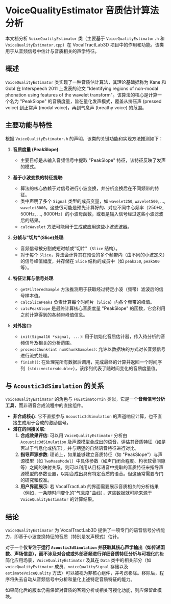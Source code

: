 # VoiceQualityEstimator 音质估计算法分析

本文档分析 `VoiceQualityEstimator` 类（主要基于 `VoiceQualityEstimator.h` 和 `VoiceQualityEstimator.cpp`）在 VocalTractLab3D 项目中的作用和功能。该类用于从音频信号中估计与音质相关的声学特征。

## 概述

`VoiceQualityEstimator` 类实现了一种音质估计算法，其理论基础据称为 Kane 和 Gobl 在 Interspeech 2011 上发表的论文 "Identifying regions of non-modal phonation using features of the wavelet transform"。该算法的核心是计算一个名为 "PeakSlope" 的音质度量，旨在量化发声模式，覆盖从挤压声 (pressed voice) 到正常声 (modal voice)，再到气息声 (breathy voice) 的范围。

## 主要功能与特性

根据 `VoiceQualityEstimator.h` 的声明，该类的关键功能和实现方法推测如下：

1.  **音质度量 (PeakSlope)**:
    *   主要目标是从输入音频信号中提取 "PeakSlope" 特征，该特征反映了发声的模式。

2.  **基于小波变换的特征提取**:
    *   算法的核心依赖于对信号进行小波变换，并分析变换后在不同频带的特征。
    *   类中声明了多个 `Signal` 类型的成员变量，如 `wavelet250`, `wavelet500`, ..., `wavelet8000`。这些很可能是预先计算好的、对应不同中心频率（250Hz, 500Hz, ..., 8000Hz）的小波母函数，或者是输入信号经过这些小波滤波后的结果。
    *   `calcWavelet` 方法可能用于生成或应用这些小波滤波器。

3.  **分帧与"切片"(Slice)处理**:
    *   音频信号被分割成短时帧或"切片"（`Slice` 结构）。
    *   对于每个 `Slice`，算法会计算其在预设的多个频带内（由不同的小波定义）的信号峰值幅度，并存储在 `Slice` 结构的成员中（如 `peak250`, `peak500` 等）。

4.  **特征计算与信号处理**:
    *   `getFilteredSample` 方法推测用于获取经过特定小波（频带）滤波后的信号样本值。
    *   `calcSlicePeaks` 负责计算每个时间片（`Slice`）内各个频带的峰值。
    *   `calcPeakSlope` 是最终计算核心音质度量 "PeakSlope" 的函数，它会利用之前计算得到的各频带峰值信息。

5.  **对外接口**:
    *   `init(Signal16 *signal, ...)`: 用于初始化音质估计器，传入待分析的音频信号及相关的分析范围。
    *   `processChunk(int numChunkSamples)`: 允许以数据块的方式对长音频信号进行流式处理。
    *   `finish()`: 在处理完所有数据后调用，完成最终的计算并返回一个时间序列（`std::vector<double>`），该序列代表了随时间变化的音质度量值。

## 与 `Acoustic3dSimulation` 的关系

`VoiceQualityEstimator` 的角色与 `F0EstimatorYin` 类似，它是一个**音频信号分析工具**，而非语音合成流程中的直接组件。

*   **非合成核心**: 它不直接参与 `Acoustic3dSimulation` 的声道响应计算，也不直接生成用于合成的激励信号。
*   **潜在的间接关联**:
    1.  **合成效果评估**: 可以用 `VoiceQualityEstimator` 分析由 `Acoustic3dSimulation` 及声源模型合成出的语音，评估其音质特征（如是否过于气息化或挤压），并与期望的自然语音特征进行对比。
    2.  **指导声源参数**: 理论上，如果能够建立音质特征（如 "PeakSlope"）与声源模型（如 `TwoMassModel`）中具体参数（如声门闭合程度、杓状软骨间隙等）之间的映射关系，则可以利用从目标语音中提取的音质特征来指导声源模型的参数设置，以期合成出具有特定音质的语音。但这通常需要专门的研究和校准。
    3.  **用户界面展示**: 若 VocalTractLab 的界面需要展示音质相关的分析结果（例如，一条随时间变化的"气息度"曲线），这些数据就可能来源于 `VoiceQualityEstimator` 的计算结果。

## 结论

`VoiceQualityEstimator` 为 VocalTractLab3D 提供了一项专门的语音信号分析能力，即基于小波变换特征的音质（特别是发声模式）估计。

对于一个**仅专注于运行 `Acoustic3dSimulation` 并获取其核心声学输出（如传递函数、声场信息），而不涉及对合成或外部音频进行详细音质特征分析与可视化**的极简化应用场景，`VoiceQualityEstimator` 及其在 `Data` 类中的相关部分（如 `voiceQualityEstimator` 成员、`voiceQualitySignal` 存储以及 `estimateVoiceQuality` 方法）可以被视为非核心组件，并考虑移除。移除后，程序将失去自动从音频信号中分析和量化上述特定音质特征的能力。

如果简化后的版本仍需保留对音质的客观分析或相关可视化功能，则应保留此模块。 